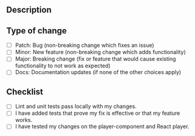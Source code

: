 ## Description

<!--
Please include a summary of what you want to achieve in this pull request.

If this addresses an existing issue, please include the issue number in the #1234 form.
-->

## Type of change

<!--
Remember to indicate the affected component/package(s), as well as the type of change for each component/package.

Adding an x between the [ ] will render it as a checked box (i.e. [x]).
-->

- [ ] Patch: Bug (non-breaking change which fixes an issue)
- [ ] Minor: New feature (non-breaking change which adds functionality)
- [ ] Major: Breaking change (fix or feature that would cause existing functionality to not work as expected)
- [ ] Docs: Documentation updates (if none of the other choices apply)

## Checklist

- [ ] Lint and unit tests pass locally with my changes.
- [ ] I have added tests that prove my fix is effective or that my feature works.
- [ ] I have tested my changes on the player-component and React player.